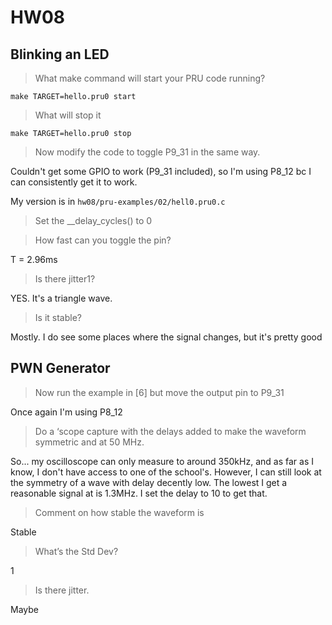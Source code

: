 # HW08

## Blinking an LED

> What make command will start your PRU code running?

`make TARGET=hello.pru0 start`

> What will stop it

`make TARGET=hello.pru0 stop`

> Now modify the code to toggle P9_31 in the same way.

Couldn't get some GPIO to work (P9_31 included), so I'm using P8_12 bc I can consistently get it to work.

My version is in `hw08/pru-examples/02/hell0.pru0.c`

> Set the __delay_cycles() to 0

> How fast can you toggle the pin?

T = 2.96ms

> Is there jitter1?

YES. It's a triangle wave.

> Is it stable?

Mostly. I do see some places where the signal changes, but it's pretty good

## PWN Generator

> Now run the example in [6] but move the output pin to P9_31

Once again I'm using P8_12

> Do a ‘scope capture with the delays added to make the waveform symmetric and at 50 MHz.

So... my oscilloscope can only measure to around 350kHz, and as far as I know, I don't have access to one of the school's. However, I can still look at the symmetry of a wave with delay decently low. The lowest I get a reasonable signal at is 1.3MHz. I set the delay to 10 to get that.

> Comment on how stable the waveform is

Stable

> What’s the Std Dev?

1

> Is there jitter.

Maybe
